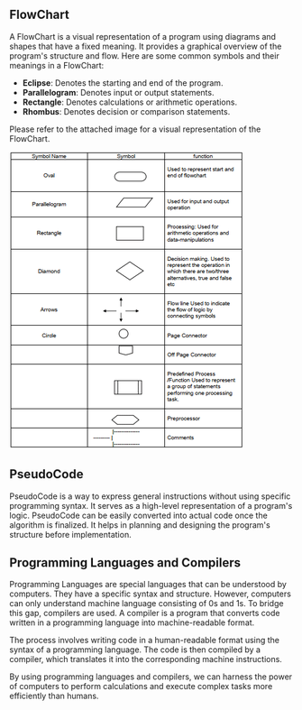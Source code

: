 ## FlowChart
A FlowChart is a visual representation of a program using diagrams and shapes that have a fixed meaning. It provides a graphical overview of the program's structure and flow. Here are some common symbols and their meanings in a FlowChart:

- **Eclipse**: Denotes the starting and end of the program.
- **Parallelogram**: Denotes input or output statements.
- **Rectangle**: Denotes calculations or arithmetic operations.
- **Rhombus**: Denotes decision or comparison statements.

Please refer to the attached image for a visual representation of the FlowChart.

![FlowChart Image](flowchart.JPG)

## PseudoCode
PseudoCode is a way to express general instructions without using specific programming syntax. It serves as a high-level representation of a program's logic. PseudoCode can be easily converted into actual code once the algorithm is finalized. It helps in planning and designing the program's structure before implementation.

## Programming Languages and Compilers
Programming Languages are special languages that can be understood by computers. They have a specific syntax and structure. However, computers can only understand machine language consisting of 0s and 1s. To bridge this gap, compilers are used. A compiler is a program that converts code written in a programming language into machine-readable format.

The process involves writing code in a human-readable format using the syntax of a programming language. The code is then compiled by a compiler, which translates it into the corresponding machine instructions.

By using programming languages and compilers, we can harness the power of computers to perform calculations and execute complex tasks more efficiently than humans.


